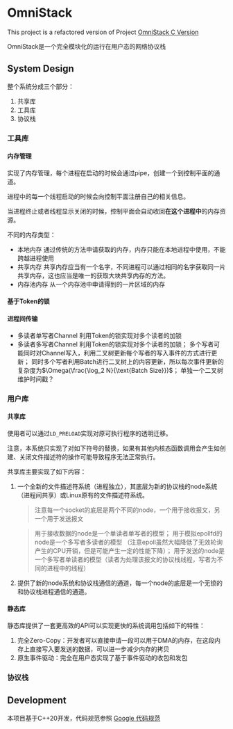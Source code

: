 # OmniStack

This project is a refactored version of Project [OmniStack C Version](https://github.com/JeremyGuo/CQStack)

OmniStack是一个完全模块化的运行在用户态的网络协议栈

## System Design

整个系统分成三个部分：

1. 共享库
2. 工具库
3. 协议栈

### 工具库

#### 内存管理

实现了内存管理，每个进程在启动的时候会通过pipe，创建一个到控制平面的通道。

进程中的每一个线程启动的时候会向控制平面注册自己的相关信息。

当进程终止或者线程显示关闭的时候，控制平面会自动收回**在这个进程中**的内存资源。

不同的内存类型：

* 本地内存
  通过传统的方法申请获取的内存，内存只能在本地进程中使用，不能跨越进程使用
* 共享内存
  共享内存应当有一个名字，不同进程可以通过相同的名字获取同一片共享内存，这也应当是唯一的获取大块共享内存的方法。
* 内存池内存
  从一个内存池中申请得到的一片区域的内存

#### 基于Token的锁

#### 进程间传输

* 多读者单写者Channel
    利用Token的锁实现对多个读者的加锁
* 多读者多写者Channel 
    利用Token的锁实现对多个读者的加锁；
    多个写者可能同时对Channel写入，利用二叉树更新每个写者的写入事件的方式进行更新；
    同时多个写者利用Batch进行二叉树上的内容更新，所以每次事件更新的复杂度为$\Omega(\frac{\log_2 N}{\text{Batch Size}})$；
    单独一个二叉树维护时间戳？

### 用户库

#### 共享库

使用者可以通过`LD_PRELOAD`实现对原可执行程序的透明迁移。

注意，本系统只实现了对如下符号的替换，如果有其他内核态函数调用会产生如创建、关闭文件描述符的操作可能导致程序无法正常执行。

共享库主要实现了如下内容：

1. 一个全新的文件描述符系统（进程独立），其底层为新的协议栈的node系统（进程间共享）或Linux原有的文件描述符系统。
   > 注意每一个socket的底层是两个不同的node，一个用于接收报文，另一个用于发送报文

   > 用于接收数据的node是一个单读者单写者的模型；
   > 用于模拟epollfd的node是一个多写者多读者的模型 （注意epoll虽然大幅降低了无效轮询产生的CPU开销，但是可能产生一定的性能下降）；
   > 用于发送的node是一个多写者单读者的模型（读者为处理该报文的协议栈线程，写者为不同的进程中的线程）
2. 提供了新的node系统和协议栈通信的通道，每一个node的底层是一个无锁的和协议栈进程通信的通道。

#### 静态库

静态库提供了一套更高效的API可以实现更快的系统调用包括如下的特性：

1. 完全Zero-Copy：开发者可以直接申请一段可以用于DMA的内存，在这段内存上直接写入要发送的数据，可以进一步减少内存的拷贝
2. 原生事件驱动：完全在用户态实现了基于事件驱动的收包和发包

### 协议栈

## Development

本项目基于C++20开发，代码规范参照 [Google 代码规范](https://zh-google-styleguide.readthedocs.io/en/latest/google-cpp-styleguide/naming/#section-7)